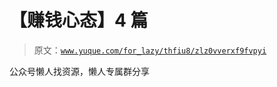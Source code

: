 # 【赚钱心态】4 篇

> 原文：[`www.yuque.com/for_lazy/thfiu8/zlz0vverxf9fvpyi`](https://www.yuque.com/for_lazy/thfiu8/zlz0vverxf9fvpyi)

公众号懒人找资源，懒人专属群分享